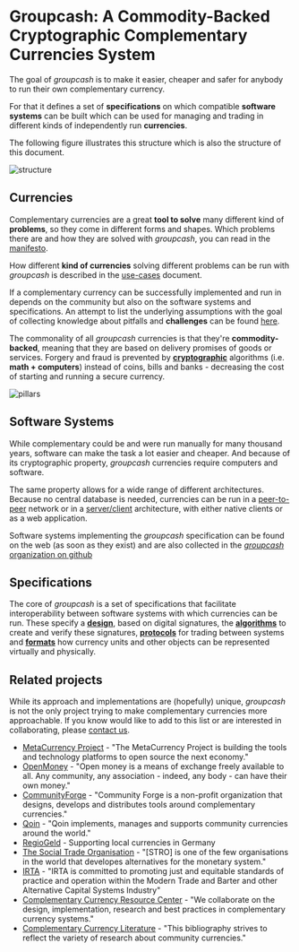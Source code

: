# Groupcash: A Commodity-Backed Cryptographic Complementary Currencies System

The goal of *groupcash* is to make it easier, cheaper and safer for anybody to run their own complementary currency.

For that it defines a set of **specifications** on which compatible **software systems** can be built which can be used for managing and trading in different kinds of independently run **currencies**.

The following figure illustrates this structure which is also the structure of this document.

![structure](http://cdn.rawgit.com/groupcash/core/9449f1c/figures/structure.svg)


## Currencies

Complementary currencies are a great **tool to solve** many different kind of **problems**, so they come in different forms and shapes. Which problems there are and how they are solved with *groupcash*, you can read in the [manifesto](manifesto.md).

How different **kind of currencies** solving different problems can be run with *groupcash* is described in the [use-cases](usecases.md) document.

If a complementary currency can be successfully implemented and run in depends on the community but also on the software systems and specifications. An attempt to list the underlying assumptions with the goal of collecting knowledge about pitfalls and **challenges** can be found [here](challenges.md).

The commonality of all *groupcash* currencies is that they're **commodity-backed**, meaning that they are based on delivery promises of goods or services. Forgery and fraud is prevented by [**cryptographic**][cryptography] algorithms (i.e. **math + computers**) instead of coins, bills and banks - decreasing the cost of starting and running a secure currency.

![pillars](http://cdn.rawgit.com/groupcash/core/9449f1c/figures/pillars.svg)

[cryptography]: https://blog.vrypan.net/2013/08/28/public-key-cryptography-for-non-geeks/


## Software Systems

While complementary could be and were run manually for many thousand years, software can make the task a lot easier and cheaper. And because of its cryptographic property, *groupcash* currencies require computers and software.

The same property allows for a wide range of different architectures. Because no central database is needed, currencies can be run in a [peer-to-peer][p2p] network or in a [server/client] architecture, with either native clients or as a web application.

Software systems implementing the *groupcash* specification can be found on the web (as soon as they exist) and are also collected in the [*groupcash* organization on github][github]

[p2p]: https://en.wikipedia.org/wiki/Peer-to-peer
[server/client]: https://en.wikipedia.org/wiki/Client%E2%80%93server_model
[github]: https://github.com/groupcash


## Specifications

The core of *groupcash* is a set of specifications that facilitate interoperability between software systems with which currencies can be run. These specify a [**design**](specifications/design.md), based on digital signatures, the [**algorithms**](specifications/algorithms.md) to create and verify these signatures, [**protocols**](specifications/protocols.md) for trading between systems and [**formats**](specifications/formats.md) how currency units and other objects can be represented virtually and physically.


## Related projects

While its approach and implementations are (hopefully) unique, *groupcash* is not the only project trying to make complementary currencies more approachable. If you know would like to add to this list or are interested in collaborating, please [contact us](http://groupcash.org/#contact).

- [MetaCurrency Project](http://metacurrency.org/) - "The MetaCurrency Project is building the tools and technology platforms to open source the next economy."
- [OpenMoney](http://openmoney.org/) - "Open money is a means of exchange freely available to all. Any community, any association - indeed, any body - can have their own money."
- [CommunityForge](http://communityforge.net/en) - "Community Forge is a non-profit organization that designs, develops and distributes tools around complementary currencies."
- [Qoin](http://www.qoin.org/) - "Qoin implements, manages and supports community currencies around the world."
- [RegioGeld](http://regionetzwerk.blogspot.de/) - Supporting local currencies in Germany
- [The Social Trade Organisation](http://www.socialtrade.nl/) - "[STRO] is one of the few organisations in the world that developes alternatives for the monetary system."
- [IRTA](http://www.irta.com/) - "IRTA is committed to promoting just and equitable standards of practice and operation within the Modern Trade and Barter and other Alternative Capital Systems Industry"
- [Complementary Currency Resource Center](http://complementarycurrency.org/) - "We collaborate on the design, implementation, research and best practices in complementary currency systems."
- [Complementary Currency Literature](http://cc-literature.de/)  - "This bibliography strives to reflect the variety of research about community currencies."
